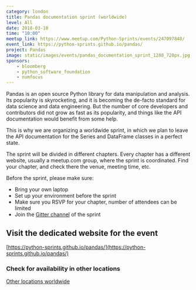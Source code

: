 ```yaml
---
category: london
title: Pandas documentation sprint (worldwide)
level: All
date: 2018-03-10
time: "10:00"
meetup_link: https://www.meetup.com/Python-Sprints/events/247097848/
event_link: https://python-sprints.github.io/pandas/
project: Pandas
image: static/images/events/pandas_documentation_sprint_1280_720px.jpg
sponsors: 
    - bloomberg
    - python_software_foundation
    - numfocus
---
```


Pandas is an open source Python library for data manipulation and analysis. Its popularity is skyrocketing, and it is becoming the de-facto standard for data science and data engineering. But the number of core developers and contributors did not grow as fast as its popularity, and things like the API documentation would benefit from some help.

This is why we are organizing a worldwide sprint, in which we plan to leave the API documentation for the Series and DataFrame classes in a perfect state.

The sprint will be divided in different chapters. Every chapter has a different website, usually a meetup.com group, where the sprint is coordinated. Find your chapter, and check there the venue, meeting time, etc.

Before the sprint, please make sure:

- Bring your own laptop
- Set up your environment before the sprint
- Make sure you RSVP for your chapter, number of attendees can be limited
- Join the [Gitter channel](https://gitter.im/py-sprints/pandas-doc) of the sprint

## Visit the dedicated website for the event
[https://python-sprints.github.io/pandas/](https://python-sprints.github.io/pandas/)

### Check for availability in other locations
[Other locations worldwide](https://python-sprints.github.io/pandas/#location)
